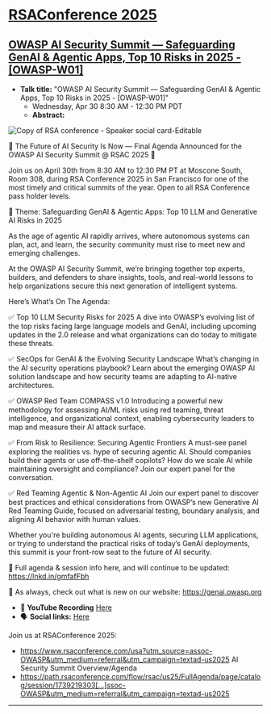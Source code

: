 # [RSAConference 2025](https://www.rsaconference.com/usa)
## [OWASP AI Security Summit — Safeguarding GenAI & Agentic Apps, Top 10 Risks in 2025 - [OWASP-W01]](https://path.rsaconference.com/flow/rsac/us25/FullAgenda/page/catalog/session/1739219303602001y6Tw)

- **Talk title:** "OWASP AI Security Summit — Safeguarding GenAI & Agentic Apps, Top 10 Risks in 2025 - [OWASP-W01]"
  - Wednesday, Apr 30 8:30 AM - 12:30 PM PDT
  - **Abstract:**

![Copy of RSA conference - Speaker social card-Editable](https://github.com/user-attachments/assets/1496c8ec-486d-414b-95c0-a3826adc1b79)

🚨 The Future of AI Security Is Now — Final Agenda Announced for the OWASP AI Security Summit @ RSAC 2025 🚨

Join us on April 30th from 8:30 AM to 12:30 PM PT at Moscone South, Room 308, during RSA Conference 2025 in San Francisco for one of the most timely and critical summits of the year. Open to all RSA Conference pass holder levels. 

🎯 Theme: Safeguarding GenAI & Agentic Apps: Top 10 LLM and Generative AI Risks in 2025

As the age of agentic AI rapidly arrives, where autonomous systems can plan, act, and learn, the security community must rise to meet new and emerging challenges.

At the OWASP AI Security Summit, we’re bringing together top experts, builders, and defenders to share insights, tools, and real-world lessons to help organizations secure this next generation of intelligent systems.

Here’s What’s On The Agenda:

✅ Top 10 LLM Security Risks for 2025
 A dive into OWASP’s evolving list of the top risks facing large language models and GenAI, including upcoming updates in the 2.0 release and what organizations can do today to mitigate these threats.

✅ SecOps for GenAI & the Evolving Security Landscape
 What’s changing in the AI security operations playbook? Learn about the emerging OWASP AI solution landscape and how security teams are adapting to AI-native architectures.

✅ OWASP Red Team COMPASS v1.0
 Introducing a powerful new methodology for assessing AI/ML risks using red teaming, threat intelligence, and organizational context, enabling cybersecurity leaders to map and measure their AI attack surface.

✅ From Risk to Resilience: Securing Agentic Frontiers
 A must-see panel exploring the realities vs. hype of securing agentic AI. Should companies build their agents or use off-the-shelf copilots? How do we scale AI while maintaining oversight and compliance? Join our expert panel for the conversation.

✅ Red Teaming Agentic & Non-Agentic AI
Join our expert panel to discover best practices and ethical considerations from OWASP’s new Generative AI Red Teaming Guide, focused on adversarial testing, boundary analysis, and aligning AI behavior with human values.

Whether you're building autonomous AI agents, securing LLM applications, or trying to understand the practical risks of today’s GenAI deployments, this summit is your front-row seat to the future of AI security.

🔗 Full agenda & session info here, and will continue to be updated:
https://lnkd.in/gmfafFbh
 
🔗 As always, check out what is new on our website:
https://genai.owasp.org

- 🍿 **YouTube Recording** [Here](TBC)
- 🗣️ **Social links:** [Here](https://www.linkedin.com/posts/owasp-top-10-for-large-language-model-applications_rsac2025-owasp-agenticai-activity-7312462455845097472-VhFs?utm_source=share&utm_medium=member_desktop&rcm=ACoAAA1p028B5AHnJgHCbLKDdcDTNnvyDWkUwzE)

Join us at RSAConference 2025:
- https://www.rsaconference.com/usa?utm_source=assoc-OWASP&utm_medium=referral&utm_campaign=textad-us2025
AI Security Summit Overview/Agenda
- https://path.rsaconference.com/flow/rsac/us25/FullAgenda/page/catalog/session/1739219303[…]ssoc-OWASP&utm_medium=referral&utm_campaign=textad-us2025 

------------------------------
